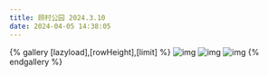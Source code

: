 ```yaml
---
title: 顾村公园 2024.3.10
date: 2024-04-05 14:38:05
---
```

{% gallery [lazyload],[rowHeight],[limit] %}
![img](https://cdn.jsdelivr.net/gh/Palpitate-xus/palpitate_blog/source/img/DSC_1331.jpg)
![img](https://cdn.jsdelivr.net/gh/Palpitate-xus/palpitate_blog/source/img/DSC_0857.jpg)
![img](https://cdn.jsdelivr.net/gh/Palpitate-xus/palpitate_blog/source/img/DSC_1301.jpg)
{% endgallery %}
